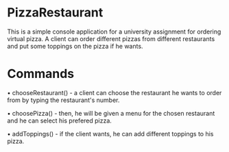 # PizzaRestaurant
This is a simple console application for a university assignment for ordering virtual pizza. A client can order different pizzas from different restaurants and put some toppings on the pizza if he wants.

# Commands
•	chooseRestaurant() - a client can choose the restaurant he wants to order from by typing the restaurant's number.

•	choosePizza() - then, he will be given a menu for the chosen restaurant and he can select his prefered pizza.

•	addToppings() - if the client wants, he can add different toppings to his pizza.
